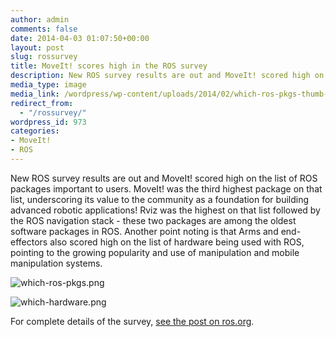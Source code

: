 ```yaml
---
author: admin
comments: false
date: 2014-04-03 01:07:50+00:00
layout: post
slug: rossurvey
title: MoveIt! scores high in the ROS survey
description: New ROS survey results are out and MoveIt! scored high on the list of ROS packages important to users.
media_type: image
media_link: /wordpress/wp-content/uploads/2014/02/which-ros-pkgs-thumb-480x629-536.png
redirect_from: 
  - "/rossurvey/"
wordpress_id: 973
categories:
- MoveIt!
- ROS
---
```



New ROS survey results are out and MoveIt! scored high on the list of ROS packages important to users. MoveIt! was the third highest package on that list, underscoring its value to the community as a foundation for building advanced robotic applications! Rviz was the highest on that list followed by the ROS navigation stack - these  two packages are among the oldest software packages in ROS. Another point noting is that Arms and end-effectors also scored high on the list of hardware being used with ROS, pointing to the growing popularity and use of manipulation and mobile manipulation systems.

![which-ros-pkgs.png](http://www.ros.org/news/assets_c/2014/04/which-ros-pkgs-thumb-480x629-536.png)

![which-hardware.png](http://www.ros.org/news/assets_c/2014/04/which-hardware-thumb-480x353-506.png)

For complete details of the survey, [see the post on ros.org](http://www.ros.org/news/2014/04/ros-user-survey-the-results-are-in.html).
